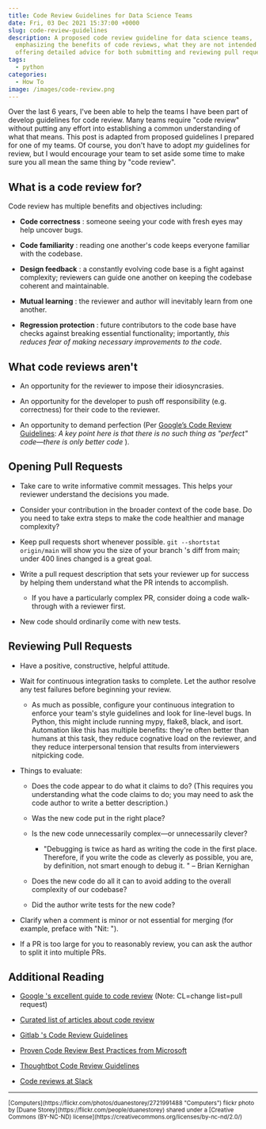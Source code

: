 ```yaml
---
title: Code Review Guidelines for Data Science Teams
date: Fri, 03 Dec 2021 15:37:00 +0000
slug: code-review-guidelines
description: A proposed code review guideline for data science teams,
  emphasizing the benefits of code reviews, what they are not intended for, and
  offering detailed advice for both submitting and reviewing pull requests.
tags:
  - python
categories:
  - How To
image: /images/code-review.png
---
```

Over the last 6 years, I've been able to help the teams I have been part of
develop guidelines for code review. Many teams require "code review" without
putting any effort into establishing a common understanding of what that
means. This post is adapted from proposed guidelines I prepared for one of my
teams. Of course, you don't have to adopt _my_ guidelines for review, but I
would encourage your team to set aside some time to make sure you all mean the
same thing by "code review".

## What is a code review for?

Code review has multiple benefits and objectives including:

  * **Code correctness** : someone seeing your code with fresh eyes may help uncover bugs.

  * **Code familiarity** : reading one another's code keeps everyone familiar with the codebase.

  * **Design feedback** : a constantly evolving code base is a fight against complexity; reviewers can guide one another on keeping the codebase coherent and maintainable.

  * **Mutual learning** : the reviewer and author will inevitably learn from one another.

  * **Regression protection** : future contributors to the code base have checks against breaking essential functionality; importantly, _this reduces fear of making necessary improvements to the code_.

## What code reviews aren't

  * An opportunity for the reviewer to impose their idiosyncrasies.

  * An opportunity for the developer to push off responsibility (e.g. correctness) for their code to the reviewer.

  * An opportunity to demand perfection (Per [Google’s Code Review Guidelines](https://google.github.io/eng-practices/review/reviewer/standard.html): _A key point here is that there is no such thing as "perfect" code—there is only better code_ ).

## Opening Pull Requests

  * Take care to write informative commit messages. This helps your reviewer understand the decisions you made.

  * Consider your contribution in the broader context of the code base. Do you need to take extra steps to make the code healthier and manage complexity?

  * Keep pull requests short whenever possible. `git --shortstat origin/main` will show you the size of your branch 's diff from main; under 400 lines changed is a great goal.

  * Write a pull request description that sets your reviewer up for success by helping them understand what the PR intends to accomplish.

    * If you have a particularly complex PR, consider doing a code walk-through with a reviewer first.
  * New code should ordinarily come with new tests.

## Reviewing Pull Requests

  * Have a positive, constructive, helpful attitude.

  * Wait for continuous integration tasks to complete. Let the author resolve any test failures before beginning your review.

    * As much as possible, configure your continuous integration to enforce your team's style guidelines and look for line-level bugs. In Python, this might include running mypy, flake8, black, and isort. Automation like this has multiple benefits: they're often better than humans at this task, they reduce cognative load on the reviewer, and they reduce interpersonal tension that results from interviewers nitpicking code.
  * Things to evaluate:

    * Does the code appear to do what it claims to do? (This requires you understanding what the code claims to do; you may need to ask the code author to write a better description.)

    * Was the new code put in the right place?

    * Is the new code unnecessarily complex—or unnecessarily clever?

      * "Debugging is twice as hard as writing the code in the first place. Therefore, if you write the code as cleverly as possible, you are, by definition, not smart enough to debug it. " – Brian Kernighan
    * Does the new code do all it can to avoid adding to the overall complexity of our codebase?

    * Did the author write tests for the new code?

  * Clarify when a comment is minor or not essential for merging (for example, preface with "Nit: ").

  * If a PR is too large for you to reasonably review, you can ask the author to split it into multiple PRs.

## Additional Reading

  * [Google 's excellent guide to code review](https://google.github.io/eng-practices/review/reviewer/standard.html) (Note: CL=change list=pull request)

  * [Curated list of articles about code review](https://github.com/joho/awesome-code-review/blob/master/readme.md)

  * [Gitlab 's Code Review Guidelines](https://docs.gitlab.com/ee/development/code_review.html)

  * [Proven Code Review Best Practices from Microsoft](https://www.michaelagreiler.com/code-review-best-practices/)

  * [Thoughtbot Code Review Guidelines](https://github.com/thoughtbot/guides/tree/master/code-review)

  * [Code reviews at Slack](https://slack.engineering/how-about-code-reviews/)

--- 

<small>
[Computers](https://flickr.com/photos/duanestorey/2721991488 "Computers") flickr photo by [Duane Storey](https://flickr.com/people/duanestorey) shared under a [Creative Commons (BY-NC-ND) license](https://creativecommons.org/licenses/by-nc-nd/2.0/)
</small>
